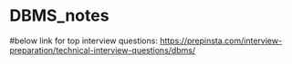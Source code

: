 # DBMS_notes
#below link for top interview questions:
https://prepinsta.com/interview-preparation/technical-interview-questions/dbms/
